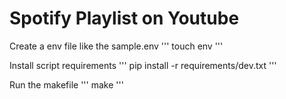# Spotify Playlist on Youtube


Create a env file like the sample.env
'''
touch env
'''

Install script requirements
'''
pip install -r requirements/dev.txt
'''

Run the makefile
'''
make
'''